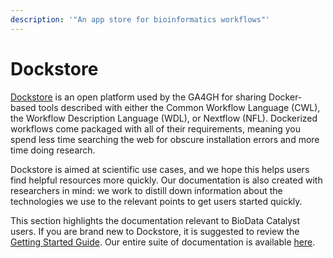 ```yaml
---
description: '"An app store for bioinformatics workflows"'
---
```


# Dockstore

[Dockstore](https://dockstore.org/) is an open platform used by the GA4GH for sharing Docker-based tools described with either the Common Workflow Language (CWL), the Workflow Description Language (WDL), or Nextflow (NFL). Dockerized workflows come packaged with all of their requirements, meaning you spend less time searching the web for obscure installation errors and more time doing research.&#x20;

Dockstore is aimed at scientific use cases, and we hope this helps users find helpful resources more quickly. Our documentation is also created with researchers in mind: we work to distill down information about the technologies we use to the relevant points to get users started quickly.

This section highlights the documentation relevant to BioData Catalyst users. If you are brand new to Dockstore, it is suggested to review the [Getting Started Guide](https://docs.dockstore.org/en/develop/getting-started/getting-started.html). Our entire suite of documentation is available [here](https://docs.dockstore.org/en/develop/index.html).
